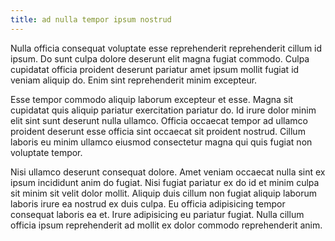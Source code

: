 ```yaml
---
title: ad nulla tempor ipsum nostrud
---
```


Nulla officia consequat voluptate esse reprehenderit reprehenderit cillum id ipsum. Do sunt culpa dolore deserunt elit magna fugiat commodo. Culpa cupidatat officia proident deserunt pariatur amet ipsum mollit fugiat id veniam aliquip do. Enim sint reprehenderit minim excepteur.

Esse tempor commodo aliquip laborum excepteur et esse. Magna sit cupidatat quis aliquip pariatur exercitation pariatur do. Id irure dolor minim elit sint sunt deserunt nulla ullamco. Officia occaecat tempor ad ullamco proident deserunt esse officia sint occaecat sit proident nostrud. Cillum laboris eu minim ullamco eiusmod consectetur magna qui quis fugiat non voluptate tempor.

Nisi ullamco deserunt consequat dolore. Amet veniam occaecat nulla sint ex ipsum incididunt anim do fugiat. Nisi fugiat pariatur ex do id et minim culpa sit minim sit velit dolor mollit. Aliquip duis cillum non fugiat aliquip laborum laboris irure ea nostrud ex duis culpa. Eu officia adipisicing tempor consequat laboris ea et. Irure adipisicing eu pariatur fugiat. Nulla cillum officia ipsum reprehenderit ad mollit ex dolor commodo reprehenderit anim.